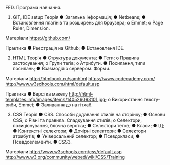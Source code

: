 FED. Програма навчання.
1. GIT, IDE setup
Теорія
●	Загальна інформація;
●	Netbeans;
●	Встановлення плагінів та розширень для браузера;
o	Emmet;
o	Page Ruler, Dimension.

Матеріали
https://github.com/

Практика
●	Реєстрація на Github;
●	Встановленя IDE.

2. HTML
Теорія
●	Структура документа;
●	Теги;
o	Правила застосування;
o	Групи тегів;
o	Атрибути.
●	Посилання, типи посилань;
●	Взаємодія з сервером. Форми.

Матеріали
http://htmlbook.ru/samhtml
https://www.codecademy.com/
http://www.w3schools.com/html/default.asp

Практика
●	Верстка макету http://html-templates.info/images/items/140526093101.jpg;
o	Використання тексту-риби, Emmet;
●	Заливання дз на гітхаб.

3. СSS
Теорія
●	СSS. Способи додавання стилів на сторінку; 
●	Основи CSS;
o	Рівні та правила. Спадкування стилів;
o	Селектори, позиціонування, блочна верстка;
●	Селектори тегов;
●	Класи;
●	ІД;
●	Контекстні селектори;
●	Дочірні селектори;
●	Селектори атрибутів;
●	Універсальний селектор;
●	Псевдокласи;
●	Псевдоелементи.
●	CSS3.
 
Матеріали
http://www.w3schools.com/css/default.asp
http://www.w3.org/community/webed/wiki/CSS/Training 

